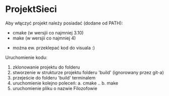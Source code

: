 # ProjektSieci

Aby włączyć projekt należy posiadać (dodane od PATH):
- cmake (w wersjii co najmniej 3.10)
- make (w wersjii co najmniej 4)

* można ew. przeklepać kod do visuala :)

Uruchomienie kodu:
1. zklonowanie projektu do folderu
2. stworzenie w strukturze projektu folderu 'build' (ignorowany przez git-a)
3. przejeście do folderu 'build' terminalem
4. uruchomienie kolejno poleceń:
  a. cmake ..
  b. make
5. uruchomienie pliku o nazwie Filozofowie
